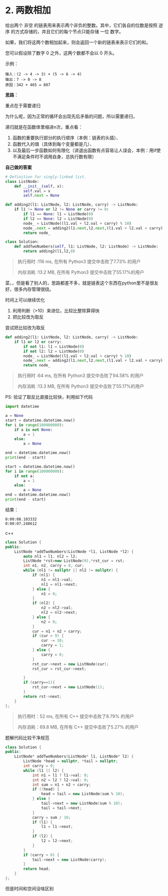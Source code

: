 # 2. 两数相加

给出两个 非空 的链表用来表示两个非负的整数。其中，它们各自的位数是按照 逆序 的方式存储的，并且它们的每个节点只能存储 一位 数字。

如果，我们将这两个数相加起来，则会返回一个新的链表来表示它们的和。

您可以假设除了数字 0 之外，这两个数都不会以 0 开头。

示例：

```
输入：(2 -> 4 -> 3) + (5 -> 6 -> 4)
输出：7 -> 0 -> 8
原因：342 + 465 = 807
```

**思路**：

重点在于需要递归

为什么呢，因为正常的循环会出现先后矛盾的问题，所以需要递归，

递归就是在函数体里缩进n次，重点看：

1. 函数的重要执行部分的执行顺序（本例：链表的头插）、
2. 函数代入的值（具体到每个变量都是几）、
3. 以及最后一步函数如何有限化（讲退出函数有点容易让人误会，本例：用if使不满足条件时不调用自身，总执行数有限）

**自己做的答案**

```python
# Definition for singly-linked list.
class ListNode:
    def __init__(self, x):
        self.val = x
        self.next = None

def adding2(l1: ListNode, l2: ListNode, carry) -> ListNode:
    if l1 != None or l2 != None or carry != 0:
        if l1 == None: l1 = ListNode(0)
        if l2 == None: l2 = ListNode(0)
        node_ = ListNode((l1.val + l2.val + carry) % 10)
        node_.next = adding2(l1.next,l2.next,(l1.val + l2.val + carry) // 10)
        return node_

class Solution:
    def addTwoNumbers(self, l1: ListNode, l2: ListNode) -> ListNode:
        return adding2(l1,l2,0)
```

> 执行用时 :116 ms, 在所有 Python3 提交中击败了7.73% 的用户
>
> 内存消耗 :13.2 MB, 在所有 Python3 提交中击败了55.17%的用户
>

菜，，但是看了别人的，思路都差不多，就是链表这个东西在python里不是很友好，很多内存管理很绕。

时间上可以继续优化

1. 利用判断（>10）来进位，比较比整除算得快
2. 把比较改为取反

尝试把比较改为取反
```python
def adding2(l1: ListNode, l2: ListNode, carry) -> ListNode:
    if l1 or l2 or carry:
        if not l1: l1 = ListNode(0)
        if not l2: l2 = ListNode(0)
        node_ = ListNode((l1.val + l2.val + carry) % 10)
        node_.next = adding2(l1.next,l2.next,(l1.val + l2.val + carry) // 10)
        return node_
```

> 执行用时 :64 ms, 在所有 Python3 提交中击败了94.58% 的用户
>
> 内存消耗 :13.3 MB, 在所有 Python3 提交中击败了55.17%的用户

PS: 验证了取反比直接比较快，利用如下代码
```python
import datetime

a = None
start = datetime.datetime.now()
for i in range(100000000):
    if a is not None:
        a = 1
    else:
        a = None

end = datetime.datetime.now()
print(end - start)

start = datetime.datetime.now()
for i in range(100000000):
    if not a:
        a = 1
    else:
        a = None
end = datetime.datetime.now()
print(end - start)
```

结果：

```
0:00:08.103332
0:00:07.248612
```

c++

```c++
class Solution {
public:
    ListNode *addTwoNumbers(ListNode *l1, ListNode *l2) {
        auto nl1 = l1, nl2 = l2;
        ListNode *rst=new ListNode(0),*rst_cur = rst;
        int n1, n2, carry = 0, cur;
        while (nl1 != nullptr || nl2 != nullptr) {
            if (nl1) {
                n1 = nl1->val;
                nl1 = nl1->next;
            } else {
                n1 = 0;
            }
            if (nl2) {
                n2 = nl2->val;
                nl2 = nl2->next;
            } else {
                n2 = 0;
            }
            cur = n1 + n2 + carry;
            if (cur > 9) {
                cur -= 10;
                carry = 1;
            } else {
                carry = 0;
            }
            rst_cur->next = new ListNode(cur);
            rst_cur = rst_cur->next;

        }
        if (carry==1){
            rst_cur->next = new ListNode(1);
        }
        return rst->next;
    }
};
```

> 执行用时：52 ms, 在所有 C++ 提交中击败了8.79% 的用户
>
> 内存消耗：69.8 MB, 在所有 C++ 提交中击败了5.27% 的用户

题解代码比较干净规范

```c++
class Solution {
public:
    ListNode* addTwoNumbers(ListNode* l1, ListNode* l2) {
        ListNode *head = nullptr, *tail = nullptr;
        int carry = 0;
        while (l1 || l2) {
            int n1 = l1 ? l1->val: 0;
            int n2 = l2 ? l2->val: 0;
            int sum = n1 + n2 + carry;
            if (!head) {
                head = tail = new ListNode(sum % 10);
            } else {
                tail->next = new ListNode(sum % 10);
                tail = tail->next;
            }
            carry = sum / 10;
            if (l1) {
                l1 = l1->next;
            }
            if (l2) {
                l2 = l2->next;
            }
        }
        if (carry > 0) {
            tail->next = new ListNode(carry);
        }
        return head;
    }
};
```

但是时间和空间没啥区别





